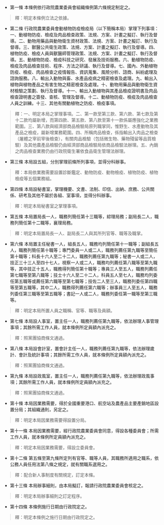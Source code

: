 * 第一條 本條例依行政院農業委員會組織條例第六條規定制定之。

> 釋：明定本條例立法之依據。

* 第二條 行政院農業委員會動植物防疫檢疫局（以下簡稱本局）掌理下列事項：一、動植物防疫、檢疫及肉品檢查政策、法規、方案、計畫之擬訂、執行及督導。二、動物用藥品與動物衛生資材政策、法規、方案、計畫之擬訂、執行及督導。三、獸醫公共衛生政策、法規、方案、計畫之擬訂、執行及督導。四、植物防疫、檢疫人員與獸醫師管理政策、法規、方案、計畫之擬訂、執行及督導。五、動植物防疫、檢疫科技之研究、發展及技術服務。六、動植物防疫、檢疫及肉品檢查技術、程序、方法之研議、執行及督導。七、國內、外動植物防疫、檢疫、肉品檢查之疫情報告、資訊蒐集、風險分析、諮商、糾紛處理及諮詢服務。八、輸出入動物與畜、水產品疫病之精密檢查及處理。九、輸出入植物與植物產品之有害生物之精密檢查及處理。十、動物用藥品與動物衛生資材檢驗之策劃、執行及督導。十一、輸出入動植物與其產品檢疫證明書及肉品檢查證明書之簽發、查核、管理及督導。十二、動植物防疫、檢疫及肉品檢查人員之訓練。十三、其他有關動植物之防疫、檢疫事項。

> 釋：一、明定本局之掌理事項。二、第一款至第三款、第六款、第七款及第十二款均屬新增，而第四款、第五款、第八款至第十一款係屬應強化之業務範圍。三、第八款與經濟部商品檢驗局原列職掌同，惟野生、水產動物及其產品之檢疫，屬新增業務範圍。四、所稱肉品檢查，係指輸出入肉品之檢查（屠體之宰前宰後檢查），有關肉品檢驗（包括微生物、藥物殘留等品質檢驗）及其他農產品檢驗仍由經濟部商品檢驗局依商品檢驗法辦理。五、內銷之肉品檢查業務仍由行政院衛生署依食品衛生管理法辦理。

* 第三條 本局設五組，分別掌理前條所列事項，並得分科辦事。

> 釋：本局依業務需要設置診斷鑑定、動物防疫、動物檢疫、植物防疫、植物檢疫等五個業務組。

* 第四條 本局設秘書室，掌理機要、文書、法制、印信、出納、庶務、公共關係、研考及其他不屬於各組、室事項，並得分科辦事。

> 釋：明定本局秘書室之掌理事項。

* 第五條 本局置局長一人，職務列簡任第十三職等，綜理局務；副局長二人，職務列簡任第十二職等，襄理局務。

> 釋：明定本局置局長一人、副局長二人與其所列官等、職等及職掌。

* 第六條 本局置主任秘書一人，組長五人，職務均列簡任第十一職等；副組長五人，職務列簡任第十職等；專門委員一人或二人，職務列薦任第九職等至簡任第十職等；科長十六人至二十二人，職務列薦任第九職等；秘書一人或二人，技正三十三人至四十七人，視察一人或二人，職務均列薦任第八職等至第九職等，其中技正十五人，職務得列簡任第十職等；專員三人至五人，職務列薦任第七職等至第八職等；技士十六人至二十二人，科員五人至七人，職務均列委任第五職等或薦任第六職等至第七職等；技佐二人至三人，職務列委任第四職等至第五職等，其中二人，職務得列薦任第六職等；辦事員三人至五人，職務列委任第三職等至第五職等；書記一人或二人，職務列委任第一職等至第三職等。

> 釋：明定本局所置人員之職稱、官等、職等及員額。

* 第七條 本局設人事室，置主任一人，職務列薦任第九職等，依法辦理人事管理事項；其餘所需工作人員，就本條例所定員額內派充之。

> 釋：照黨團協商條文通過。

* 第八條 本局設會計室，置會計主任一人，職務列薦任第九職等，依法辦理歲計、會計及統計事項；其餘所需工作人員，就本條例所定員額內派充之。

> 釋：照黨團協商條文通過。

* 第九條 本局設政風室，置主任一人，職務列薦任第九職等，依法辦理政風事項；其餘所需工作人員，就本條例所定員額內派充之。

> 釋：照黨團協商條文通過。

* 第十條 本局因業務需要，得於全國重要港口、航空站及農產品主要產銷地區設置分局；其組織通則，另定之。

> 釋：明定本局因業務需要得設置分局。

* 第十一條 本局因業務需要，經行政院農業委員會同意，得設各種委員會；所需工作人員，就本條例所定員額內派充之。

> 釋：明定本局因業務需要，得設立委員會。

* 第十二條 第五條至第九條所定列有官等、職等人員，其職務所適用之職系，依公務人員任用法第八條之規定，就有關職系選用之。

> 釋：配合新人事制度有關規定，訂定本條。

* 第十三條 本局辦事細則，由本局擬訂，報請行政院農業委員會核定之。

> 釋：明定本局辦事細則之訂定程序。

* 第十四條 本條例施行日期由行政院定之。

> 釋：明定本條例之施行日期由行政院定之。

